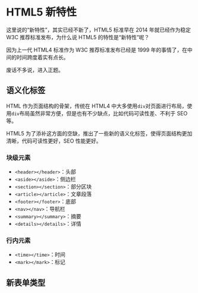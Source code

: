 # HTML5 新特性

这里说的“新特性”，其实已经不新了，HTML5 标准早在 2014 年就已经作为稳定 W3C 推荐标准发布，为什么说 HTML5 的特性是“新特性”呢？

因为上一代 HTML4 标准作为 W3C 推荐标准发布已经是 1999 年的事情了，在中间的时间跨度着实有点长。

废话不多说，进入正题。

## 语义化标签

HTML 作为页面结构的骨架，传统在 HTML4 中大多使用`div`对页面进行布局，使用`div`布局虽然非常方便，但是也有不少缺点，比如代码可读性差、不利于 SEO 等。

HTML5 为了添补这方面的空缺，推出了一些新的语义化标签，使得页面结构更加清晰，代码可读性更好，SEO 性能更好。

### 块级元素

- `<header></header>`：头部
- `<aside></aside>`：侧边栏
- `<section></section>`：部分区块
- `<article></article>`：文章段落
- `<footer></footer>`：底部
- `<nav></nav>`：导航栏
- `<summary></summary>`：摘要
- `<details></details>`：详情

### 行内元素

- `<time></time>`：时间
- `<mark></mark>`：标记

## 新表单类型
